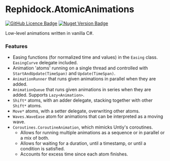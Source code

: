 # Rephidock.AtomicAnimations

[![GitHub Licence Badge](https://img.shields.io/github/license/Rephidock/Rephidock.AtomicAnimations)](https://github.com/Rephidock/Rephidock.AtomicAnimations/blob/main/LICENSE) [![Nuget Version Badge](https://img.shields.io/nuget/v/Rephidock.AtomicAnimations?logo=nuget)](https://www.nuget.org/packages/Rephidock.AtomicAnimations)

Low-level animations written in vanilla C#.

### Features

- Easing functions (for normalized time and values) in the `Easing` class. `EasingCurve` delegate included.
- Animation 'atoms' running on a single thread and controlled with `StartAndUpdate(TimeSpan)` and `Update(TimeSpan)`.
- `AnimationRunner` that runs given animations in parallel when they are added.
- `AnimationQueue` that runs given animations in series when they are added. Supports `Lazy<Animation>`.
- `Shift*` atoms, with an adder delegate, stacking together with other `Shift*` atoms.
- `Move*` atoms, with a setter delegate, overwriting other atoms.
- `Waves.WaveEase` atom for animations that can be interpreted as a moving wave.
- `Coroutines.CoroutineAnimation`, which mimicks Untiy's coroutines.
  - Allows for running multiple animations as a sequence or in parallel or a mix of both.
  - Allows for waiting for a duration, until a timestamp, or until a condition is satisfied.
  - Accounts for excess time since each atom finishes.





